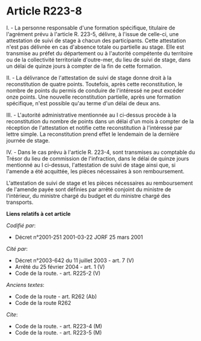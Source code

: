 # Article R223-8

I. - La personne responsable d'une formation spécifique, titulaire de l'agrément prévu à l'article R. 223-5, délivre, à
l'issue de celle-ci, une attestation de suivi de stage à chacun des participants. Cette attestation n'est pas délivrée en cas
d'absence totale ou partielle au stage. Elle est transmise au préfet du département ou à l'autorité compétente du territoire
ou de la collectivité territoriale d'outre-mer, du lieu de suivi de stage, dans un délai de quinze jours à compter de la fin
de cette formation.

II. - La délivrance de l'attestation de suivi de stage donne droit à la reconstitution de quatre points. Toutefois, après
cette reconstitution, le nombre de points du permis de conduire de l'intéressé ne peut excéder onze points. Une nouvelle
reconstitution partielle, après une formation spécifique, n'est possible qu'au terme d'un délai de deux ans.

III. - L'autorité administrative mentionnée au I ci-dessus procède à la reconstitution du nombre de points dans un délai d'un
mois à compter de la réception de l'attestation et notifie cette reconstitution à l'intéressé par lettre simple. La
reconstitution prend effet le lendemain de la dernière journée de stage.

IV. - Dans le cas prévu à l'article R. 223-4, sont transmises au comptable du Trésor du lieu de commission de l'infraction,
dans le délai de quinze jours mentionné au I ci-dessus, l'attestation de suivi de stage ainsi que, si l'amende a été
acquittée, les pièces nécessaires à son remboursement.

L'attestation de suivi de stage et les pièces nécessaires au remboursement de l'amende payée sont définies par arrêté
conjoint du ministre de l'intérieur, du ministre chargé du budget et du ministre chargé des transports.

**Liens relatifs à cet article**

_Codifié par_:

  - Décret n°2001-251 2001-03-22 JORF 25 mars 2001

_Cité par_:

  - Décret n°2003-642 du 11 juillet 2003 - art. 7 (V)
  - Arrêté du 25 février 2004 - art. 1 (V)
  - Code de la route. - art. R225-2 (V)

_Anciens textes_:

  - Code de la route - art. R262 (Ab)
  - Code de la route R262

_Cite_:

  - Code de la route. - art. R223-4 (M)
  - Code de la route. - art. R223-5 (M)
